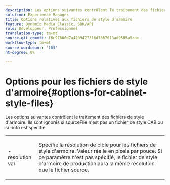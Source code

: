 ```yaml
---
description: Les options suivantes contrôlent le traitement des fichiers de style d'armoire. Ils sont ignorés si sourceFile n'est pas un fichier de style CAB ou si -info est spécifié.
solution: Experience Manager
title: Options relatives aux fichiers de style d’armoire
feature: Dynamic Media Classic, SDK/API
role: Développeur, Professionnel
translation-type: tm+mt
source-git-commit: f6c97606d7a4209427316d7367013ad9585a5cae
workflow-type: tm+mt
source-wordcount: '103'
ht-degree: 0%

---
```



# Options pour les fichiers de style d&#39;armoire{#options-for-cabinet-style-files}

Les options suivantes contrôlent le traitement des fichiers de style d&#39;armoire. Ils sont ignorés si sourceFile n&#39;est pas un fichier de style CAB ou si -info est spécifié.

<table id="simpletable_332B78DDEB6540708844AB54AE321F9B"> 
 <tr class="strow"> 
  <td class="stentry"> <p><span class="codeph">-resolution  <span class="varname"> val</span></span> </p> </td> 
  <td class="stentry"> <p>Spécifie la résolution de cible pour les fichiers de style d'armoire. Valeur réelle en pixels par pouce. Si ce paramètre n'est pas spécifié, le fichier de style d'armoire de production aura la même résolution que le fichier source. </p></td> 
 </tr> 
</table>


